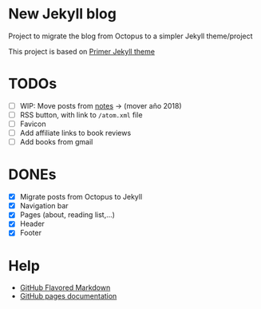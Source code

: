 # New Jekyll blog

Project to migrate the blog from Octopus to a simpler Jekyll theme/project

This project is based on [Primer Jekyll theme]

# TODOs

- [ ] WIP: Move posts from [notes]  -> (mover año 2018)
- [ ] RSS button, with link to `/atom.xml` file
- [ ] Favicon
- [ ] Add affiliate links to book reviews
- [ ] Add books from gmail

# DONEs

- [x] Migrate posts from Octopus to Jekyll 
- [x] Navigation bar
- [x] Pages (about, reading list,...)
- [x] Header
- [x] Footer

# Help

- [GitHub Flavored Markdown]
- [GitHub pages documentation] 

[Primer Jekyll theme]: https://github.com/pages-themes/primer
[GitHub Flavored Markdown]: https://guides.github.com/features/mastering-markdown/
[GitHub pages documentation]: https://help.github.com/categories/github-pages-basics/ 
[notes]: https://github.com/rchavarria/notes

